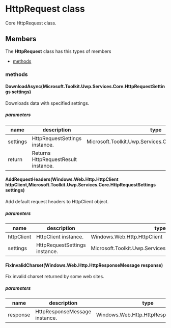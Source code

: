 
# HttpRequest class

Core HttpRequest class.

## Members

The **HttpRequest** class has this types of members

* [methods](#methods)

### methods

#### DownloadAsync(Microsoft.Toolkit.Uwp.Services.Core.HttpRequestSettings settings)

Downloads data with specified settings.

##### parameters



| name | description | type || --- | --- | --- || settings | HttpRequestSettings instance. | Microsoft.Toolkit.Uwp.Services.Core.HttpRequestSettings || return |Returns HttpRequestResult instance. |
#### AddRequestHeaders(Windows.Web.Http.HttpClient httpClient,Microsoft.Toolkit.Uwp.Services.Core.HttpRequestSettings settings)

Add default request headers to HttpClient object.

##### parameters



| name | description | type || --- | --- | --- || httpClient | HttpClient instance. | Windows.Web.Http.HttpClient || settings | HttpRequestSettings instance. | Microsoft.Toolkit.Uwp.Services.Core.HttpRequestSettings |
#### FixInvalidCharset(Windows.Web.Http.HttpResponseMessage response)

Fix invalid charset returned by some web sites.

##### parameters



| name | description | type || --- | --- | --- || response | HttpResponseMessage instance. | Windows.Web.Http.HttpResponseMessage |